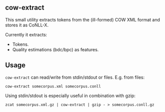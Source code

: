 ## cow-extract

This small utility extracts tokens from the (ill-formed) COW XML format and
stores it as CoNLL-X.

Currently it extracts: 

  * Tokens.
  * Quality estimations (bdc/bpc) as features.

## Usage

`cow-extract` can read/write from stdin/stdout or files. E.g. from files:

    cow-extract somecorpus.xml somecorpus.conll

Using stdin/stdout is especially useful in combination with gzip:

    zcat somecorpus.xml.gz | cow-extract | gzip - > somecorpus.conll.gz
